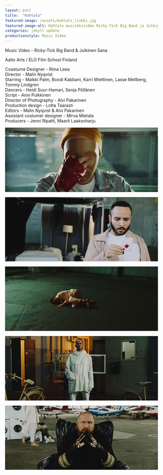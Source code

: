 ```yaml
---
layout: post
title:  "Kohtalo"
featured-image: /assets/kohtalo_linkki.jpg
featured-image-alt: Kohtalo musiikkivideo Ricky-Tick Big Band ja Julkinen Sana
categories: jekyll update
productionstyle: Music Video
---
```


Music Video - Ricky-Tick Big Band & Julkinen Sana

Aalto Arts / ELO Film School Finland

  Coastume Designer - Riina Leea  
  Director - Malin Nyqvist  
  Starring - Maikki Palm, Boodi Kabbani, Karri Miettinen, Lasse Mellberg, Tommy Lindgren  
  Dancers - Heidi Suur-Hamari, Senja Pöllänen  
  Script - Anni Pulkkinen  
  Director of Photography - Alvi Pakarinen  
  Production design - Lotta Taarasti  
  Editors - Malin Nyqvist & Alvi Pakarinen  
  Assistant costumer designer - Mirva Mietala  
  Producers - Jenni Ripatti, Maarit Laaksoharju  


![alt text](/assets/projects/kohtalo1.jpg)

![alt text](/assets/projects/kohtalo2.jpg)

![alt text](/assets/projects/kohtalo3.jpg)

![alt text](/assets/projects/kohtalo4.jpg)

![alt text](/assets/projects/kohtalo5.jpg)